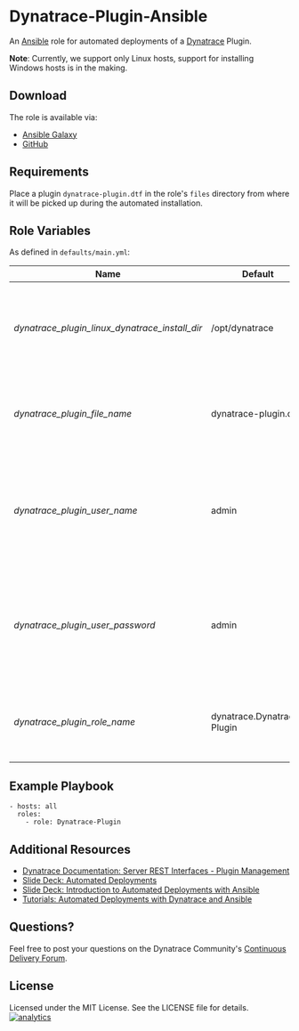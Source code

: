 # Dynatrace-Plugin-Ansible

An [Ansible](http://www.ansible.com) role for automated deployments of a [Dynatrace](http://bit.ly/dttrial) Plugin. 

**Note**: Currently, we support only Linux hosts, support for installing Windows hosts is in the making.

## Download

The role is available via:

- [Ansible Galaxy](https://galaxy.ansible.com/list#/roles/2628)
- [GitHub](https://github.com/Dynatrace/Dynatrace-Plugin-Ansible)

## Requirements

Place a plugin ```dynatrace-plugin.dtf``` in the role's ```files``` directory from where it will be picked up during the automated installation.

## Role Variables

As defined in ```defaults/main.yml```:

| Name                                           | Default                    | Description                                                                       |
|------------------------------------------------|----------------------------|-----------------------------------------------------------------------------------|
| *dynatrace_plugin_linux_dynatrace_install_dir* | /opt/dynatrace             | The directory that contains an installation of the Dynatrace Server. |
| *dynatrace_plugin_file_name*                   | dynatrace-plugin.dtf       | The file name of the Dynatrace Plugin in the role's ```files``` directory. |
| *dynatrace_plugin_user_name*                   | admin                      | The username of a Dynatrace user that has the *Manage Plugin Bundles* permission. |
| *dynatrace_plugin_user_password*               | admin                      | The password of a Dynatrace user that has the *Manage Plugin Bundles* permission. |
| *dynatrace_plugin_role_name*                   | dynatrace.Dynatrace-Plugin | The actual name of this role in an [Ansible Playbook's](http://docs.ansible.com/playbooks.html) ```roles``` directory. |

## Example Playbook

	- hosts: all
	  roles:
	    - role: Dynatrace-Plugin

## Additional Resources

- [Dynatrace Documentation: Server REST Interfaces - Plugin Management](https://community.compuwareapm.com/community/pages/viewpage.action?pageId=182356644)
- [Slide Deck: Automated Deployments](http://slideshare.net/MartinEtmajer/automated-deployments-slide-share)
- [Slide Deck: Introduction to Automated Deployments with Ansible](http://www.slideshare.net/MartinEtmajer/introduction-to-automated-deployments-with-ansible)
- [Tutorials: Automated Deployments with Dynatrace and Ansible](https://community.compuwareapm.com/community/display/COE/Tutorials+on+Automated+Deployments#TutorialsonAutomatedDeployments-ansible)

## Questions?

Feel free to post your questions on the Dynatrace Community's [Continuous Delivery Forum](https://community.dynatrace.com/community/pages/viewpage.action?pageId=46628921).

## License

Licensed under the MIT License. See the LICENSE file for details.
[![analytics](https://www.google-analytics.com/collect?v=1&t=pageview&_s=1&dl=https%3A%2F%2Fgithub.com%2FdynaTrace&dp=%2FDynatrace-Plugin-Ansible&dt=Dynatrace-Plugin-Ansible&_u=Dynatrace~&cid=github.com%2FdynaTrace&tid=UA-54510554-5&aip=1)]()